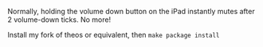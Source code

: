 Normally, holding the volume down button on the iPad instantly mutes after 2 volume-down ticks. No more!

Install my fork of theos or equivalent, then `make package install`